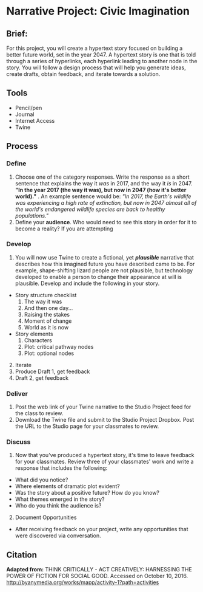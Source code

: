 # Narrative Project: Civic Imagination

## Brief:

For this project, you will create a hypertext story focused on building a better future world, set in the year 2047. A hypertext story is one that is told through a series of hyperlinks, each hyperlink leading to another node in the story. You will follow a design process that will help you generate ideas, create drafts, obtain feedback, and iterate towards a solution.

## Tools
- Pencil/pen
- Journal
- Internet Access
- Twine

## Process



### Define

1. Choose one of the category responses. Write the response as a short sentence that explains the way it *was* in 2017, and the way it *is* in 2047. **"In the year 2017 (the way it was), but now in 2047 (how it's better world)."** . An example sentence would be: *"In 2017, the Earth's wildlife was experiencing a high rate of extinction, but now in 2047 almost all of the world's endangered wildlife species are back to healthy populations."*
2. Define your **audience**. Who would need to see this story in order for it to become a reality? If you are attempting

### Develop

1. You will now use Twine to create a fictional, yet ***plausible*** narrative that describes how this imagined future you have described came to be. For example, shape-shifting lizard people are not plausible, but technology developed to enable a person to change their appearance at will is plausible. Develop and include the following in your story.
  - Story structure checklist
    1. The way it was
    2. And then one day...
    3. Raising the stakes
    4. Moment of change
    5. World as it is now 
  - Story elements
    1.  Characters
    2.  Plot: critical pathway nodes
    3.  Plot: optional nodes
2. Iterate
  1. Produce Draft 1, get feedback
  2. Draft 2, get feedback

### Deliver

1. Post the web link of your Twine narrative to the Studio Project feed for the class to review.
2. Download the Twine file and submit to the Studio Project Dropbox. Post the URL to the Studio page for your classmates to review.

### Discuss

1. Now that you've produced a hypertext story, it's time to leave feedback for your classmates. Review three of your classmates' work and write a response that includes the following: 
  - What did you notice?
  - Where elements of dramatic plot evident?
  - Was the story about a positive future? How do you know?
  - What themes emerged in the story?
  - Who do you think the audience is?
2. Document Opportunities
  - After receiving feedback on your project, write any opportunities that were discovered via conversation.

## Citation
**Adapted from:** THINK CRITICALLY - ACT CREATIVELY: HARNESSING THE POWER OF FICTION FOR SOCIAL GOOD. Accessed on October 10, 2016. http://byanymedia.org/works/mapp/activity-1?path=activities